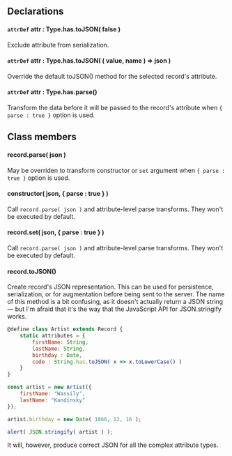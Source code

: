 ## Declarations

#### `attrDef` attr : Type.has.toJSON( false )

Exclude attribute from serialization.

#### `attrDef` attr : Type.has.toJSON( ( value, name ) => json )

Override the default toJSON() method for the selected record's attribute.

#### `attrDef` attr : Type.has.parse()

Transform the data before it will be passed to the record's attribute when `{ parse : true }` option is used.

## Class members

#### record.parse( json )

May be overriden to transform constructor or `set` argument when `{ parse : true }` option is used.

#### constructor( json, { parse : true } )

Call `record.parse( json )` and attribute-level parse transforms. They won't be executed by default.

#### record.set( json, { parse : true } )

Call `record.parse( json )` and attribute-level parse transforms. They won't be executed by default.

#### record.toJSON()

Create record's JSON representation. This can be used for persistence, serialization, or for augmentation before being sent to the server.
The name of this method is a bit confusing, as it doesn't actually return a JSON string — but I'm afraid that it's the way that the JavaScript API for JSON.stringify works.

```javascript
@define class Artist extends Record {
    static attributes = {
        firstName: String,
        lastName: String,
        birthday : Date,
        code : String.has.toJSON( x => x.toLowerCase() )
    }
}

const artist = new Artist({
    firstName: "Wassily",
    lastName: "Kandinsky"
});

artist.birthday = new Date( 1866, 12, 16 );

alert( JSON.stringify( artist ) );
```

It will, however, produce correct JSON for all the complex attribute types.
